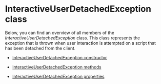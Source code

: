 # InteractiveUserDetachedException class

Below, you can find an overview of all members of the *InteractiveUserDetachedException* class. This class represents the exception that is thrown when user interaction is attempted on a script that has been detached from the client.

- [InteractiveUserDetachedException constructor](InteractiveUserDetachedException_constructor.md)

- [InteractiveUserDetachedException methods](InteractiveUserDetachedException_methods.md)

- [InteractiveUserDetachedException properties](InteractiveUserDetachedException_properties.md)
